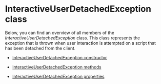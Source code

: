 # InteractiveUserDetachedException class

Below, you can find an overview of all members of the *InteractiveUserDetachedException* class. This class represents the exception that is thrown when user interaction is attempted on a script that has been detached from the client.

- [InteractiveUserDetachedException constructor](InteractiveUserDetachedException_constructor.md)

- [InteractiveUserDetachedException methods](InteractiveUserDetachedException_methods.md)

- [InteractiveUserDetachedException properties](InteractiveUserDetachedException_properties.md)
